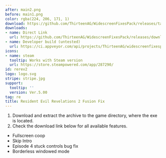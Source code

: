 ```yaml
---
after: main2.png
before: main1.png
color: rgba(224, 206, 171, 1)
download: https://github.com/ThirteenAG/WidescreenFixesPack/releases/tag/rerev2
downloads:
- name: Direct Link
  url: https://github.com/ThirteenAG/WidescreenFixesPack/releases/download/rerev2/ResidentEvilRevelations2.FusionFix.zip
- name: Developer build (untested)
  url: https://ci.appveyor.com/api/projects/ThirteenAG/widescreenfixespack/artifacts/ResidentEvilRevelations2.FusionFix.zip?branch=master
icons:
- name: steam
  tooltip: Works with Steam version
  url: https://store.steampowered.com/app/287290/
id: rerev2
logo: logo.svg
stripe: stripe.jpg
support:
  tooltip: ''
  version: Ver.5.00
tag: re
title: Resident Evil Revelations 2 Fusion Fix
---
```


1. Download and extract the archive to the game directory, where the exe is located.
2. Check the download link below for all available features.

* Fullscreen coop
* Skip Intro
* Episode 4 stuck controls bug fix
* Borderless windowed mode

